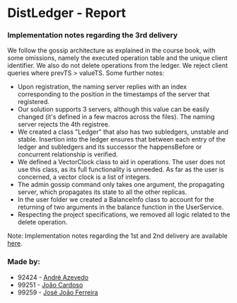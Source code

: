 # DistLedger - Report

### Implementation notes regarding the 3rd delivery

We follow the gossip architecture as explained in the course book, with some omissions, namely the executed operation table and the unique client identifier. We also do not delete operations from the ledger. We reject client queries where prevTS > valueTS. Some further notes:
- Upon registration, the naming server replies with an index corresponding to the position in the timestamps of the server that registered.
- Our solution supports 3 servers, although this value can be easily changed (it's defined in a few macros across the files). The naming server rejects the 4th registree.
- We created a class "Ledger" that also has two subledgers, unstable and stable. Insertion into the ledger ensures that between each entry of the ledger and subledgers and its successor the happensBefore or concurrent relationship is verified.
- We defined a VectorClock class to aid in operations. The user does not use this class, as its full functionality is unneeded. As far as the user is concerned, a vector clock is a list of integers.
- The admin gossip command only takes one argument, the propagating server, which propagates its state to all the other replicas.
- In the user folder we created a BalanceInfo class to account for the returning of two arguments in the balance function in the UserService.
- Respecting the project specifications, we removed all logic related to the delete operation.

Note: Implementation notes regarding the 1st and 2nd delivery are available [here](README.md).

### Made by:

- 92424 - [André Azevedo](https://github.com/andremazevedo>)
- 99251 - [João Cardoso](https://github.com/joaoncardoso>)
- 99259 - [José João Ferreira](https://github.com/jjasferreira>)